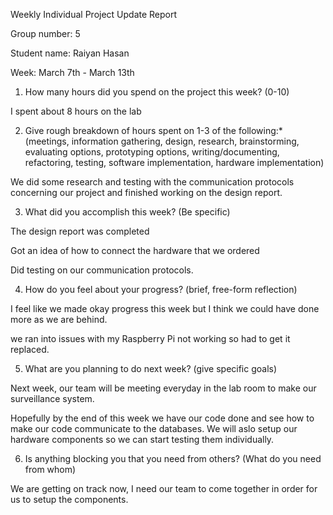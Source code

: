 Weekly Individual Project Update Report

Group number: 5

Student name: Raiyan Hasan

Week: March 7th - March 13th

1) How many hours did you spend on the project this week? (0-10)

  I spent about 8 hours on the lab

2) Give rough breakdown of hours spent on 1-3 of the following:* (meetings, information gathering, design, research, brainstorming, evaluating options, prototyping options, writing/documenting, refactoring, testing, software implementation, hardware implementation)

  We did some research and testing with the communication protocols concerning our project and finished working on the design report.

3) What did you accomplish this week? (Be specific)

  The design report was completed 

  Got an idea of how to connect the hardware that we ordered

  Did testing on our communication protocols.

4) How do you feel about your progress? (brief, free-form reflection)

  I feel like we made okay progress this week but I think we could have done more as we are behind.
  
  we ran into issues with my Raspberry Pi not working so had to get it replaced.

5) What are you planning to do next week? (give specific goals)

  Next week, our team will be meeting everyday in the lab room to make our surveillance system.

  Hopefully by the end of this week we have our code done and see how to make our code communicate to the databases. 
  We will aslo setup our hardware components so we can start   testing them individually.

6) Is anything blocking you that you need from others? (What do you need from whom)

  We are getting on track now, I need our team to come together in order for us to setup the components.
